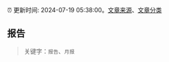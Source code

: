 :alarm_clock: 更新时间: 2024-07-19 05:38:00。[文章来源](/README.md)、[文章分类](/TAGS.md)

## 报告


> 关键字：`报告`、`月报`



